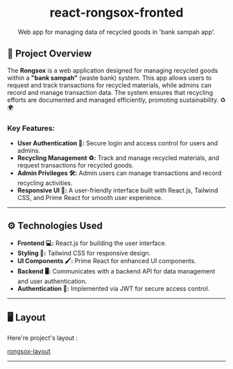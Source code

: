 <h1 align="center" id="title">react-rongsox-fronted</h1>

<p align="center" id="description">Web app for managing data of recycled goods in 'bank sampah app'.</p>

## 🌟 Project Overview

The **Rongsox** is a web application designed for managing recycled goods within a **"bank sampah"** (waste bank) system. This app allows users to request and track transactions for recycled materials, while admins can record and manage transaction data. The system ensures that recycling efforts are documented and managed efficiently, promoting sustainability. ♻️🌍

### Key Features:
- **User Authentication 🔑:** Secure login and access control for users and admins.
- **Recycling Management ♻️:** Track and manage recycled materials, and request transactions for recycled goods.
- **Admin Privileges 🛠️:** Admin users can manage transactions and record recycling activities.
- **Responsive UI 📱:** A user-friendly interface built with React.js, Tailwind CSS, and Prime React for smooth user experience.

---

## ⚙️ Technologies Used

- **Frontend 💻:** React.js for building the user interface.
- **Styling 🎨:** Tailwind CSS for responsive design.
- **UI Components 🖌️:** Prime React for enhanced UI components.
- **Backend 🖥️:** Communicates with a backend API for data management and user authentication.
- **Authentication 🔐:** Implemented via JWT for secure access control.

---

<h2>🖥️ Layout</h2>

Here're project's layout :

[rongsox-layout](https://www.figma.com/design/wk5ePBhqmrX7Cm39QOdf07/Rongsox?m=auto&t=3MtGzxCvZ3tkL6px-6)

---
